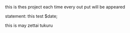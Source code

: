 this is thes project
each time every out put will be appeared 

statement: 
this test $date;

this is may zettai tukuru 